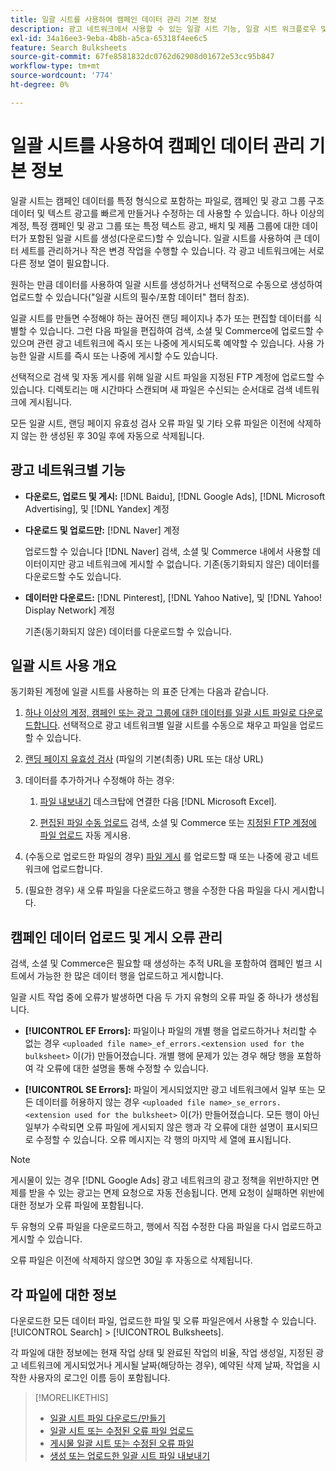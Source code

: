 ```yaml
---
title: 일괄 시트를 사용하여 캠페인 데이터 관리 기본 정보
description: 광고 네트워크에서 사용할 수 있는 일괄 시트 기능, 일괄 시트 워크플로우 및 오류 처리에 대해 알아봅니다.
exl-id: 34a16ee3-9eba-4b8b-a5ca-65318f4ee6c5
feature: Search Bulksheets
source-git-commit: 67fe8581832dc0762d62908d01672e53cc95b847
workflow-type: tm+mt
source-wordcount: '774'
ht-degree: 0%

---
```


# 일괄 시트를 사용하여 캠페인 데이터 관리 기본 정보

일괄 시트는 캠페인 데이터를 특정 형식으로 포함하는 파일로, 캠페인 및 광고 그룹 구조 데이터 및 텍스트 광고를 빠르게 만들거나 수정하는 데 사용할 수 있습니다. 하나 이상의 계정, 특정 캠페인 및 광고 그룹 또는 특정 텍스트 광고, 배치 및 제품 그룹에 대한 데이터가 포함된 일괄 시트를 생성(다운로드)할 수 있습니다. 일괄 시트를 사용하여 큰 데이터 세트를 관리하거나 작은 변경 작업을 수행할 수 있습니다. 각 광고 네트워크에는 서로 다른 정보 열이 필요합니다.

원하는 만큼 데이터를 사용하여 일괄 시트를 생성하거나 선택적으로 수동으로 생성하여 업로드할 수 있습니다(&quot;일괄 시트의 필수/포함 데이터&quot; 챕터 참조).

일괄 시트를 만들면 수정해야 하는 끊어진 랜딩 페이지나 추가 또는 편집할 데이터를 식별할 수 있습니다. 그런 다음 파일을 편집하여 검색, 소셜 및 Commerce에 업로드할 수 있으며 관련 광고 네트워크에 즉시 또는 나중에 게시되도록 예약할 수 있습니다. 사용 가능한 일괄 시트를 즉시 또는 나중에 게시할 수도 있습니다.

선택적으로 검색 및 자동 게시를 위해 일괄 시트 파일을 지정된 FTP 계정에 업로드할 수 있습니다. 디렉토리는 매 시간마다 스캔되며 새 파일은 수신되는 순서대로 검색 네트워크에 게시됩니다.

모든 일괄 시트, 랜딩 페이지 유효성 검사 오류 파일 및 기타 오류 파일은 이전에 삭제하지 않는 한 생성된 후 30일 후에 자동으로 삭제됩니다.

## 광고 네트워크별 기능

* **다운로드, 업로드 및 게시:**  [!DNL Baidu], [!DNL Google Ads], [!DNL Microsoft Advertising], 및 [!DNL Yandex] 계정

* **다운로드 및 업로드만:** [!DNL Naver] 계정

  업로드할 수 있습니다 [!DNL Naver] 검색, 소셜 및 Commerce 내에서 사용할 데이터이지만 광고 네트워크에 게시할 수 없습니다. 기존(동기화되지 않은) 데이터를 다운로드할 수도 있습니다.

* **데이터만 다운로드:**  [!DNL Pinterest], [!DNL Yahoo Native], 및 [!DNL Yahoo! Display Network] 계정

  기존(동기화되지 않은) 데이터를 다운로드할 수 있습니다.

## 일괄 시트 사용 개요

동기화된 계정에 일괄 시트를 사용하는 의 표준 단계는 다음과 같습니다.

<!-- insert image
  [EDIT/RECREATE FILE to replace "search engine"]
-->

1. [하나 이상의 계정, 캠페인 또는 광고 그룹에 대한 데이터를 일괄 시트 파일로 다운로드합니다](bulksheet-download.md). 선택적으로 광고 네트워크별 일괄 시트를 수동으로 채우고 파일을 업로드할 수 있습니다.

1. [랜딩 페이지 유효성 검사](bulksheet-validate-landing-pages.md) (파일의 기본(최종) URL 또는 대상 URL)

1. 데이터를 추가하거나 수정해야 하는 경우:

   1. [파일 내보내기](bulksheet-export.md) 데스크탑에 연결한 다음 [!DNL Microsoft Excel].

   1. [편집된 파일 수동 업로드](bulksheet-upload.md) 검색, 소셜 및 Commerce 또는 [지정된 FTP 계정에 파일 업로드](bulksheet-ftp-account.md) 자동 게시용.

1. (수동으로 업로드한 파일의 경우) [파일 게시](bulksheet-post.md) 를 업로드할 때 또는 나중에 광고 네트워크에 업로드합니다.

1. (필요한 경우) 새 오류 파일을 다운로드하고 행을 수정한 다음 파일을 다시 게시합니다.

## 캠페인 데이터 업로드 및 게시 오류 관리

검색, 소셜 및 Commerce은 필요할 때 생성하는 추적 URL을 포함하여 캠페인 벌크 시트에서 가능한 한 많은 데이터 행을 업로드하고 게시합니다.

일괄 시트 작업 중에 오류가 발생하면 다음 두 가지 유형의 오류 파일 중 하나가 생성됩니다.

* **[!UICONTROL EF Errors]:**  파일이나 파일의 개별 행을 업로드하거나 처리할 수 없는 경우 `<uploaded file name>_ef_errors.<extension used for the bulksheet>` 이(가) 만들어졌습니다. 개별 행에 문제가 있는 경우 해당 행을 포함하여 각 오류에 대한 설명을 통해 수정할 수 있습니다.

* **[!UICONTROL SE Errors]:**  파일이 게시되었지만 광고 네트워크에서 일부 또는 모든 데이터를 허용하지 않는 경우 `<uploaded file name>_se_errors.<extension used for the bulksheet>` 이(가) 만들어졌습니다. 모든 행이 아닌 일부가 수락되면 오류 파일에 게시되지 않은 행과 각 오류에 대한 설명이 표시되므로 수정할 수 있습니다. 오류 메시지는 각 행의 마지막 세 열에 표시됩니다.

>[!NOTE]
>
>게시물이 있는 경우 [!DNL Google Ads] 광고 네트워크의 광고 정책을 위반하지만 면제를 받을 수 있는 광고는 면제 요청으로 자동 전송됩니다. 면제 요청이 실패하면 위반에 대한 정보가 오류 파일에 포함됩니다.

두 유형의 오류 파일을 다운로드하고, 행에서 직접 수정한 다음 파일을 다시 업로드하고 게시할 수 있습니다.

오류 파일은 이전에 삭제하지 않으면 30일 후 자동으로 삭제됩니다.

## 각 파일에 대한 정보

다운로드한 모든 데이터 파일, 업로드한 파일 및 오류 파일은에서 사용할 수 있습니다. [!UICONTROL Search] > [!UICONTROL Bulksheets].

각 파일에 대한 정보에는 현재 작업 상태 및 완료된 작업의 비율, 작업 생성일, 지정된 광고 네트워크에 게시되었거나 게시될 날짜(해당하는 경우), 예약된 삭제 날짜, 작업을 시작한 사용자의 로그인 이름 등이 포함됩니다.

>[!MORELIKETHIS]
>
>* [일괄 시트 파일 다운로드/만들기](/help/search-social-commerce/campaign-management/bulksheets/bulksheet-download.md)
>* [일괄 시트 또는 수정된 오류 파일 업로드](bulksheet-upload.md)
>* [게시물 일괄 시트 또는 수정된 오류 파일](bulksheet-post.md)
>* [생성 또는 업로드한 일괄 시트 파일 내보내기](bulksheet-export.md)
